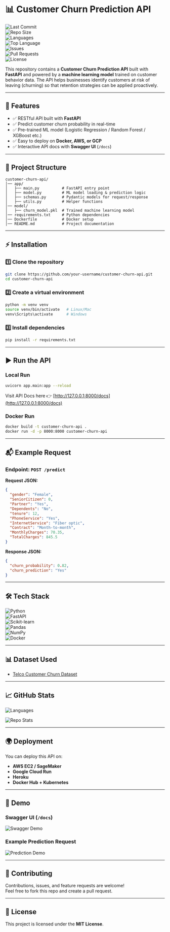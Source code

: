 # 📊 Customer Churn Prediction API  

![Last Commit](https://img.shields.io/github/last-commit/your-username/customer-churn-api)  
![Repo Size](https://img.shields.io/github/repo-size/your-username/customer-churn-api)  
![Languages](https://img.shields.io/github/languages/count/your-username/customer-churn-api)  
![Top Language](https://img.shields.io/github/languages/top/your-username/customer-churn-api)  
![Issues](https://img.shields.io/github/issues/your-username/customer-churn-api)  
![Pull Requests](https://img.shields.io/github/issues-pr/your-username/customer-churn-api)  
![License](https://img.shields.io/github/license/your-username/customer-churn-api)  

This repository contains a **Customer Churn Prediction API** built with **FastAPI** and powered by a **machine learning model** trained on customer behavior data. The API helps businesses identify customers at risk of leaving (churning) so that retention strategies can be applied proactively.  

---

## 🚀 Features  
- ✅ RESTful API built with **FastAPI**  
- ✅ Predict customer churn probability in real-time  
- ✅ Pre-trained ML model (Logistic Regression / Random Forest / XGBoost etc.)  
- ✅ Easy to deploy on **Docker, AWS, or GCP**  
- ✅ Interactive API docs with **Swagger UI** (`/docs`)  

---

## 📂 Project Structure  

```
customer-churn-api/
│── app/
│   ├── main.py          # FastAPI entry point  
│   ├── model.py         # ML model loading & prediction logic  
│   ├── schemas.py       # Pydantic models for request/response  
│   ├── utils.py         # Helper functions  
│── model/
│   ├── churn_model.pkl  # Trained machine learning model  
│── requirements.txt     # Python dependencies  
│── Dockerfile           # Docker setup  
│── README.md            # Project documentation  
```

---

## ⚡ Installation  

### 1️⃣ Clone the repository  
```bash
git clone https://github.com/your-username/customer-churn-api.git
cd customer-churn-api
```

### 2️⃣ Create a virtual environment  
```bash
python -m venv venv
source venv/bin/activate   # Linux/Mac
venv\Scripts\activate      # Windows
```

### 3️⃣ Install dependencies  
```bash
pip install -r requirements.txt
```

---

## ▶️ Run the API  

### Local Run  
```bash
uvicorn app.main:app --reload
```

Visit API Docs here 👉 [http://127.0.0.1:8000/docs](http://127.0.0.1:8000/docs)  

### Docker Run  
```bash
docker build -t customer-churn-api .
docker run -d -p 8000:8000 customer-churn-api
```

---

## 📬 Example Request  

### Endpoint: `POST /predict`  

**Request JSON:**  
```json
{
  "gender": "Female",
  "SeniorCitizen": 0,
  "Partner": "Yes",
  "Dependents": "No",
  "tenure": 12,
  "PhoneService": "Yes",
  "InternetService": "Fiber optic",
  "Contract": "Month-to-month",
  "MonthlyCharges": 70.35,
  "TotalCharges": 845.5
}
```

**Response JSON:**  
```json
{
  "churn_probability": 0.82,
  "churn_prediction": "Yes"
}
```

---

## 🛠 Tech Stack  

![Python](https://img.shields.io/badge/Python-3776AB?style=for-the-badge&logo=python&logoColor=white)  
![FastAPI](https://img.shields.io/badge/FastAPI-009688?style=for-the-badge&logo=fastapi&logoColor=white)  
![Scikit-learn](https://img.shields.io/badge/Scikit--learn-F7931E?style=for-the-badge&logo=scikitlearn&logoColor=white)  
![Pandas](https://img.shields.io/badge/Pandas-150458?style=for-the-badge&logo=pandas&logoColor=white)  
![NumPy](https://img.shields.io/badge/Numpy-013243?style=for-the-badge&logo=numpy&logoColor=white)  
![Docker](https://img.shields.io/badge/Docker-2496ED?style=for-the-badge&logo=docker&logoColor=white)  

---

## 📊 Dataset Used  
- [Telco Customer Churn Dataset](https://www.kaggle.com/datasets/blastchar/telco-customer-churn)  

---

## 📈 GitHub Stats  

![Languages](https://github-readme-stats.vercel.app/api/top-langs/?username=your-username&repo=customer-churn-api&layout=compact&theme=radical)  

![Repo Stats](https://github-readme-stats.vercel.app/api/pin/?username=your-username&repo=customer-churn-api&theme=radical)  

---

## 🌍 Deployment  
You can deploy this API on:  
- **AWS EC2 / SageMaker**  
- **Google Cloud Run**  
- **Heroku**  
- **Docker Hub + Kubernetes**  

---

## 📸 Demo  

### Swagger UI (`/docs`)
![Swagger Demo](https://raw.githubusercontent.com/your-username/customer-churn-api/main/demo/swagger.png)  

### Example Prediction Request  
![Prediction Demo](https://raw.githubusercontent.com/your-username/customer-churn-api/main/demo/prediction.png)  

---

## 🤝 Contributing  
Contributions, issues, and feature requests are welcome!  
Feel free to fork this repo and create a pull request.  

---

## 📜 License  
This project is licensed under the **MIT License**.  
